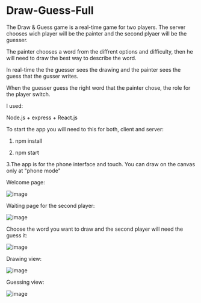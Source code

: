 # Draw-Guess-Full

The Draw & Guess game is a real-time game for two players. The server chooses wich player will be the painter and the second plyaer will be the guesser.

The painter chooses a word from the diffrent options and difficulty, then he will need to draw the best way to describe the word.

In real-time the the guesser sees the drawing and the painter sees the guess that the gusser writes.

When the guesser guess the right word that the painter chose, the role for the player switch.

I used:

Node.js + express + React.js

To start the app you will need to this for both, client and server:
1. npm install

2. npm start

3.The app is for the phone interface and touch. You can draw on the canvas only at "phone mode"

Welcome page:

![image](https://user-images.githubusercontent.com/68230416/153002793-74d4a3e0-a0bc-4df3-98a2-34dd14f29c77.png)

Waiting page for the second player:

![image](https://user-images.githubusercontent.com/68230416/153004916-4473ec80-ad87-4a24-b7f3-a4a26e3fcda9.png)

Choose the word you want to draw and the second player will need the guess it:

![image](https://user-images.githubusercontent.com/68230416/153005089-058a1cf0-855b-4093-ba38-c1f55e771087.png)

Drawing view:

![image](https://user-images.githubusercontent.com/68230416/153005361-4a8e338a-fddf-4fc7-b0ba-237266d9d07b.png)

Guessing view:

![image](https://user-images.githubusercontent.com/68230416/153005473-0668b5ca-ab7e-448a-b6a5-854e45450e32.png)

